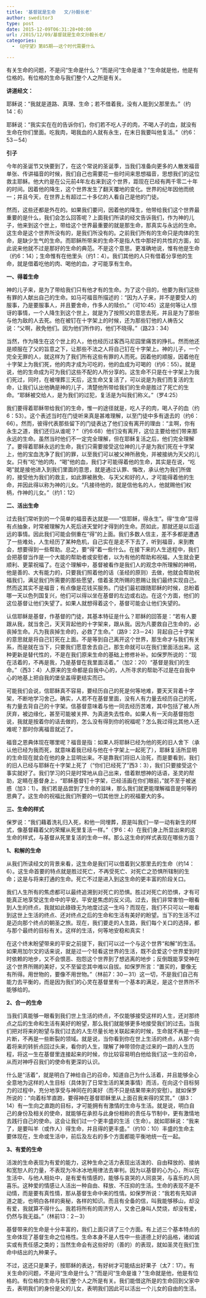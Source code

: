 ```yaml
---
title: '基督就是生命   文/孙毅长老'
author: sweditor3
type: post
date: 2015-12-09T06:31:28+00:00
url: /2015/12/09/基督就是生命文孙毅长老/
categories:
  - 《@守望》第85期——这个时代需要什么

---
```

有关生命的问题，不是问&ldquo;生命是什么？&rdquo;而是问&ldquo;生命是谁？&rdquo;生命就是他，他是有位格的。有位格的生命与我们整个人之所是有关。 

<!--more-->

**讲道经文：** 

耶稣说：&ldquo;我就是道路、真理、生命；若不借着我，没有人能到父那里去。&rdquo;（约14：6）
	  
耶稣说：&ldquo;我实实在在的告诉你们，你们若不吃人子的肉，不喝人子的血，就没有生命在你们里面。吃我肉，喝我血的人就有永生，在末日我要叫他复活。&rdquo;（约6：53－54） 

**引子** 

今年的圣诞节又快要到了，在这个常说的圣诞季，当我们准备向更多的人散发福音单张、传讲福音的时候，我们自己也需要花一些时间来思想福音，思想我们的这位救主耶稣。他大约是在公元前4年左右来到这个世界，距现在已经有两千零二十年的时间。因着他的降生，这个世界发生了翻天覆地的变化。世界的纪年因他而统一；并且今天，在世界上有超过二十多亿的人看自己是他的门徒。 

然而，这些还都是外在的。如果我们要问，因着他的降生，他带给我们这个世界最重要的是什么，我们会怎么回答呢？上面我们所读的经文告诉我们，作为神的儿子，他来到这个世上，带给这个世界最重要的就是那生命，那真实与永远的生命。这生命是这个世界所没有的，是我们所没有的。之前我们所有的生命只是肉体的生命，是缺少生气的生命。而耶稣所带来的生命不是指人性中那好的共性的方面，如此说来他就不过是那好的生命的典范。不是这个意思。更准确地说，惟有他是生命（约6：14）；生命惟有在他里头（约1：4）。我们其他的人只有借着分享他的生命，就是借着吃他的肉、喝他的血，才可能享有生命。 

**一、得着生命** 

神的儿子来，是为了带给我们只有他才有的生命。为了这个目的，他要为我们这些有罪的人献出自己的生命。如马可福音所描述的：&ldquo;因为人子来，并不是要受人的服事，乃是要服事人，并且要舍命，作多人的赎价。&rdquo;（可10:45）这是何等让人惊讶的事情，一个人降生到这个世上，就是为了按照父的意思去死，并且是为了那些与他为敌的人去死。他在被钉在十字架上的时候，还为那些钉他的人祷告父说：&ldquo;父啊，赦免他们。因为他们所作的，他们不晓得。&rdquo;（路23：34） 

当然，作为降生在这个世上的人，他也经历过客西马尼园里痛苦的挣扎。然而他还是顺服在了父的旨意之下，让那些不法之人将自己钉在十字架上。神的儿子，一个完全无罪的人，就这样为了我们所有这些有罪的人而死。因着他的顺服，因着他在十字架上为我们死，他的肉才成为可吃的，他的血成为可喝的（约6：55）。就是说，他的生命成为可为我们这些不配的人所分享的。这生命不只是在十字架上为我们死过，同时，在被埋葬三天后，这生命又复活了，可以说是为我们而复活的生命，让我们认出他确是神的儿子，清楚他所带给我们的生命是胜过了死亡的生命。&ldquo;耶稣被交给人，是为我们的过犯，复活是为叫我们称义。&rdquo;（罗4:25） 

我们要得着耶稣带给我们的生命，惟一的途径就是，吃人子的肉，喝人子的血（约6：53）。这个表述当时在门徒听来真是甚难理解，以至门徒中多有退去的（约6：66）。然而，彼得代表那些留下的门徒表达了他们没有离开的理由：&ldquo;主啊，你有永生之道，我们还归从谁呢？&rdquo;（约6:68）他们没有离开，这位主要给他们带来那永远的生命。虽然当时他们不一定完全理解，但在耶稣复活之后，他们完全理解了。要得着耶稣永远的生命，我们只需要接受这位神的儿子是为我们死在十字架上，他的宝血洗净了我们的罪，以至我们可以被父神所赦免，并被接纳为天父的儿女。只有&ldquo;吃&rdquo;他的肉，&ldquo;喝&rdquo;他的血，我们才可能得着他的生命，其实是在说，&ldquo;吃喝&rdquo;就是接他进入到我们里面的意思，就是通过认罪、悔改，承认他为我们所做的，接受他为我们的救主，如此罪被赦免、与天父和好的人，才可能得着他的生命，并因此得以称为神的儿女。&ldquo;凡接待他的，就是信他名的人，他就赐他们权柄，作神的儿女。&rdquo;（约1：12） 

**二、活出生命** 

过去我们常听到的一个简单的福音表达就是&mdash;&mdash;&ldquo;信耶稣，得永生&rdquo;。得&ldquo;生命&rdquo;显得有点抽象，时常被理解为人死后进天堂时才得到的生命。苈如此，那就还是以后遥远的事情。因此我们可能会侧重在&ldquo;得&rdquo;的上面。我们多数人信主，差不多都是遭遇了一些难处，人生经历了某种危机，自己实在是走不下去了，听到福音，来到教会，想要得到一些帮助。总之，要&ldquo;得&rdquo;着一些什么。在接下来的人生途程中，我们会把基督当作是一个大能的帮助者或安慰者，以为有他的帮助和祝福，人生就会更顺利、更蒙祝福了。在这个理解中，基督被看作是我们人的观念中所理解的神明，他是善的、大有能力的，只要我们照着他的话（圣经的原则）去做，他就会帮助祝福我们，满足我们所需要的那些愿望，借着圣灵所赐的恩赐让我们最终实现自己。然而这其实不是福音；有点像是花钱买服务。门徒们最初跟随耶稣的时候，总盼着哪一天以色列国复兴，他们可以得以坐在基督的左边或右边。在这个方面，他们的这位基督让他们失望了。如果人就想得着这个，基督可能会让他们失望的。 

认信耶稣是基督，作基督的门徒，其基本特征是什么？耶稣的回答是：&ldquo;若有人要跟从我，就当舍己，天天背起他的十字架来，跟从我。因为凡要救自己生命的，必丧掉生命。凡为我丧掉生命的，必救了生命。&rdquo;（路9：23－24）背起自己十字架的意思就是将自己钉死在上面。不是等到自己离开这个世界，那生命才与我们有关系，而是就在当下，只要我们愿意舍去自己，那生命就可以在我们里面活出来。这种更新是替代性的，不是在我们原来生命的基础上修修补补。如保罗所说的：&ldquo;现在活着的，不再是我，乃是基督在我里面活着。&rdquo;（加2：20）&ldquo;基督是我们的生命。&rdquo;（西3：4）人原来的生命都是自我中心的，人所寻求的帮助不过是在自我中心的地基上把自我的堡垒盖得更结实而已。 

可能我们会说，信耶稣真不容易，要经历自己的死是何等地难，要天天背着十字架，不断地学习舍己。确实，人若不在基督里面，没有人有力量去经历自己的死，有力量去背自己的十字架。信基督意味着与他一同去经历苦难，其中包括了被人所厌弃，被边缘化，甚至可能被关押、为真道失去性命。如果人有一天向基督抱怨说，我就是按着你的话去做的，怎么没有得到你的祝福呢？怎么我过得比其他人还难呢？那时你离福音就近了。 

福音之恩典体现在哪里呢？福音是指：如果人将耶稣已经为他的死的旧人舍下（承认他已经为我而死，就意味着我已经与他在十字架上一起死了），耶稣复活所显明的生命现在就会在他的身上显明出来。不是靠我们将旧人治死，而是要看到，我们的旧人已经与耶稣在十字架上死了（&ldquo;你们已经死了&rdquo;西3：3），我们只要接受这个事实就好了。我们学习的只是时常地从自己出来，借着默想神的话语，圣灵的帮助，定睛在基督身上，&ldquo;耶稣基督钉十字架，已经活画在你们眼前，&rdquo;就不至于被迷惑（加3：1）。我们若是品尝到了生命的滋味，那么我们就更能理解福音是何等的恩典了。这生命的祝福比我们所要的一切其他世上的祝福要大的多。 

**三、生命的样式** 

保罗说：&ldquo;我们藉着洗礼归入死，和他一同埋葬，原是叫我们一举一动有新生的样式，像基督藉着父的荣耀从死里复活一样。&rdquo;（罗6：4）在我们身上所显出来的这生命的样式，与基督从死里复活的生命一样。那么这生命的样式表现在哪些方面？ 

**1、和解的生命** 

从我们所读经文的背景来看，这生命是我们可以借着到父那里去的生命（约14：6）。这生命首要的特点就是胜过死亡，不再受死亡、对死亡之恐惧所辖制的生命；这是与将来打通的生命。死亡不过是进入到这生命的更丰富的阶段关口。 

我们人生所有的焦虑都可以最终追溯到对死亡的恐惧。胜过对死亡的恐惧，才有可能真正地享受这生命中的平安。平安是焦虑的反义词。过去，我们非常害怕一眼看到人生的终点，我就如此碌碌无为地度过这一生吗？而现在，我们不只可以一眼看到这世上生活的终点、还对终点之后的生命和生活有美好的盼望。当下的生活不过是迈向那个终点的朝圣之旅。现在，我们要走的人生路，我们每个关口的选择，都与那个最终的目标有关。这样的生活，何等地安稳和真实！ 

在这个终末盼望带来的平安之前提下，我们可以过一个与这个世界&ldquo;和解&rdquo;的生活。如果用加尔文的话来说，就是过一个轻看这世界的生活，既不会爱这个世界爱到时时依赖的地步，又不会恨恶、抱怨这个世界到了想逃离的地步；反倒既能享受神在这个世界所赐的美好，又不至留恋其中难以自拔。如保罗所言：&ldquo;置买的，要像无有所得。用世物的，要像不用世物。&rdquo;（林前7：30－31）这一切，不是我们自己有能力去平衡的，而是因为我们的心灵在基督里有一个基本的满足，是这个世界所不能够给的。 

**2、合一的生命** 

当我们真能够一眼看到我们世上生活的终点，不仅能够接受这样的人生，还对那终点之后的生命和生活有美好的盼望，那么我们就能够更多地接受我们的过去。当我们把对将来的盼望与我们过去的人生尽量长地关联起来的时候，生命就不再是一些片断，不再是一些断裂的领域。就是说，当你看到你在世上生活的终点，从那个向着将来的转折点回过头来，看你的人生，理解了神带领你走过来的一路的人生历程，将这一生在基督里连接起来的时候，你比较容易明白他给我们这一生的召命，从而对神呼召我们的使命有更深的认识。 

什么是&ldquo;活着&rdquo;，就是明白了神给自己的召命，知道自己为什么活着，并且能够全心全意地为这样的人生目标（具体到了日常生活的某类事情）而活，在向这个目标努力的过程中，充分地享受与神同在的美好（而不只是结果带来的安慰）。就如保罗所说的：&ldquo;向着标竿直跑，要得神在基督耶稣里从上面召我来得的奖赏。&rdquo;（腓3：14）有一生向之直跑的目标，才可能拥有有激情的生命与生活。就是说，明白自己的身份及相关的使命，就能够在承担与此身份相称的责任与节制中，更有激情地去践行自己的使命。这会让我们过一个更丰盛的生活（生命）。就如耶稣说：&ldquo;我来了，是要叫羊（或作人）得生命，并且得的更丰盛。&rdquo;（约10：10）丰盛的生命主要体现在，生命或生活中，前后及左右的多个方面都能平衡地统一在一起。 

**3、有爱的生命** 

活泼的生命表现为有爱的能力，这种生命之活力表现出活泼的、自由释放的、接纳和宽恕人的力量，不表现为冷冰冰地用律法去审判。因为以基督的心为心，所以在生活中、与他人相处中，是有爱有情感的，能够与哀哭的人同哀哭，与喜乐的人同喜乐。这种爱的情感让人活出一种自由、释放、不压抑的生活。生命的表现不是不动情，而是要有真性情，那从基督生命中来的性情。如保罗所说：&ldquo;我若有先知讲道之能，也明白各样的奥秘，各样的知识。而且有全备的信，叫我能够移山，却没有爱，我就算不得什么。我若将所有的周济穷人，又舍己身叫人焚烧，却没有爱，仍然与我无益。&rdquo;（林前13：2－3） 

基督带来的生命是十分丰富的，我们上面只讲了三个方面。有上述三个基本特点的生命体现了基督生命之位格性。生命本身不是人性中一些道德上好的品格，诸如诚实或有责任感之类的；当然生命会有这些好的（善的）的表现，就如圣灵在我们生命中结出的九种果子。 

不过，这还只是果子，按耶稣的表达，有好树才可能结出好果子（太7：17）。有关生命的问题，不是问&ldquo;生命是什么？&rdquo;而是问&ldquo;生命是谁？&rdquo;生命就是他，他是有位格的。有位格的生命与我们整个人之所是有关。我们能借这所是的生命回到父家中去，表明我们的身份是父的儿女，表明我们因此可以活出一个儿女的自由的生活。